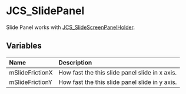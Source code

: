# JCS_SlidePanel

Slide Panel works with [JCS_SlideScreenPanelHolder](?page=GUI_sl_JCS_SlideScreenPanelHolder).

## Variables

| Name            | Description                                    |
|:----------------|:-----------------------------------------------|
| mSlideFrictionX | How fast the this slide panel slide in x axis. |
| mSlideFrictionY | How fast the this slide panel slide in y axis. |
